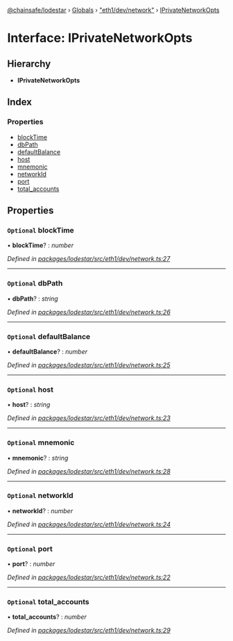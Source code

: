[@chainsafe/lodestar](../README.md) › [Globals](../globals.md) › ["eth1/dev/network"](../modules/_eth1_dev_network_.md) › [IPrivateNetworkOpts](_eth1_dev_network_.iprivatenetworkopts.md)

# Interface: IPrivateNetworkOpts

## Hierarchy

* **IPrivateNetworkOpts**

## Index

### Properties

* [blockTime](_eth1_dev_network_.iprivatenetworkopts.md#optional-blocktime)
* [dbPath](_eth1_dev_network_.iprivatenetworkopts.md#optional-dbpath)
* [defaultBalance](_eth1_dev_network_.iprivatenetworkopts.md#optional-defaultbalance)
* [host](_eth1_dev_network_.iprivatenetworkopts.md#optional-host)
* [mnemonic](_eth1_dev_network_.iprivatenetworkopts.md#optional-mnemonic)
* [networkId](_eth1_dev_network_.iprivatenetworkopts.md#optional-networkid)
* [port](_eth1_dev_network_.iprivatenetworkopts.md#optional-port)
* [total_accounts](_eth1_dev_network_.iprivatenetworkopts.md#optional-total_accounts)

## Properties

### `Optional` blockTime

• **blockTime**? : *number*

*Defined in [packages/lodestar/src/eth1/dev/network.ts:27](https://github.com/ChainSafe/lodestar/blob/1b619203f/packages/lodestar/src/eth1/dev/network.ts#L27)*

___

### `Optional` dbPath

• **dbPath**? : *string*

*Defined in [packages/lodestar/src/eth1/dev/network.ts:26](https://github.com/ChainSafe/lodestar/blob/1b619203f/packages/lodestar/src/eth1/dev/network.ts#L26)*

___

### `Optional` defaultBalance

• **defaultBalance**? : *number*

*Defined in [packages/lodestar/src/eth1/dev/network.ts:25](https://github.com/ChainSafe/lodestar/blob/1b619203f/packages/lodestar/src/eth1/dev/network.ts#L25)*

___

### `Optional` host

• **host**? : *string*

*Defined in [packages/lodestar/src/eth1/dev/network.ts:23](https://github.com/ChainSafe/lodestar/blob/1b619203f/packages/lodestar/src/eth1/dev/network.ts#L23)*

___

### `Optional` mnemonic

• **mnemonic**? : *string*

*Defined in [packages/lodestar/src/eth1/dev/network.ts:28](https://github.com/ChainSafe/lodestar/blob/1b619203f/packages/lodestar/src/eth1/dev/network.ts#L28)*

___

### `Optional` networkId

• **networkId**? : *number*

*Defined in [packages/lodestar/src/eth1/dev/network.ts:24](https://github.com/ChainSafe/lodestar/blob/1b619203f/packages/lodestar/src/eth1/dev/network.ts#L24)*

___

### `Optional` port

• **port**? : *number*

*Defined in [packages/lodestar/src/eth1/dev/network.ts:22](https://github.com/ChainSafe/lodestar/blob/1b619203f/packages/lodestar/src/eth1/dev/network.ts#L22)*

___

### `Optional` total_accounts

• **total_accounts**? : *number*

*Defined in [packages/lodestar/src/eth1/dev/network.ts:29](https://github.com/ChainSafe/lodestar/blob/1b619203f/packages/lodestar/src/eth1/dev/network.ts#L29)*
